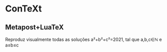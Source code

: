 ﻿# ConTeXt
## Metapost+LuaTeX

Reproduz visualmente todas as soluções a²+b²+c²=2021, tal que a,b,c∈ℕ e a≤b≤c

